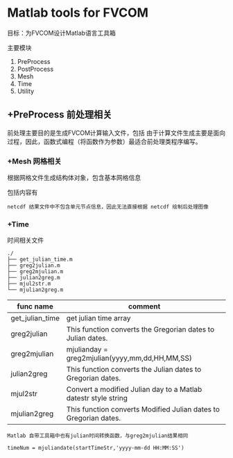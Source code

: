 # Matlab tools for FVCOM
目标：为FVCOM设计Matlab语言工具箱

主要模块

1. PreProcess
2. PostProcess
3. Mesh
4. Time
5. Utility

## +PreProcess 前处理相关
前处理主要目的是生成FVCOM计算输入文件，包括
由于计算文件生成主要是面向过程，因此，函数式编程（将函数作为参数）最适合前处理类程序编写。

### +Mesh 网格相关
根据网格文件生成结构体对象，包含基本网格信息

包括内容有

`netcdf 结果文件中不包含单元节点信息，因此无法直接根据 netcdf 绘制后处理图像`


### +Time
时间相关文件

```
./
├── get_julian_time.m
├── greg2julian.m
├── greg2mjulian.m
├── julian2greg.m
├── mjul2str.m
└── mjulian2greg.m
```

| func name | comment |
| --- | --- |
| get_julian_time |   get julian time array |
| greg2julian |   This function converts the Gregorian dates to Julian dates. |
| greg2mjulian |  mjulianday = greg2mjulian(yyyy,mm,dd,HH,MM,SS) |
| julian2greg |   This function converts the Julian dates to Gregorian dates. |
| mjul2str |  Convert a modified Julian day to a Matlab datestr style string |
| mjulian2greg |  This function converts Modified Julian dates to Gregorian dates. |

`Matlab 自带工具箱中也有julian时间转换函数，与greg2mjulian结果相同`

```
timeNum = mjuliandate(startTimeStr,'yyyy-mm-dd HH:MM:SS')
```
